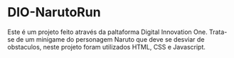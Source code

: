 # DIO-NarutoRun

Este é um projeto feito através da paltaforma Digital Innovation One. Trata-se de um minigame do personagem Naruto que deve se desviar de obstaculos, neste projeto foram utilizados HTML, CSS e  Javascript.
